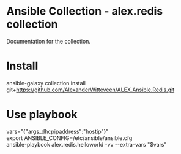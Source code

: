 # Ansible Collection - alex.redis collection
Documentation for the collection.

# Install
ansible-galaxy collection install git+https://github.com/AlexanderWitteveen/ALEX.Ansible.Redis.git

# Use playbook
vars="{\"args_dhcpipaddress\":\"hostip\"}"  
export ANSIBLE_CONFIG=/etc/ansible/ansible.cfg  
ansible-playbook alex.redis.helloworld -vv --extra-vars "$vars"
